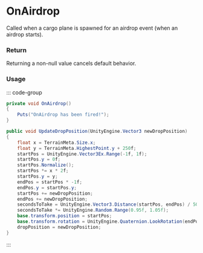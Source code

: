 # OnAirdrop
<Badge type="info" text="Entity"/><Badge type="danger" text="Carbon Compatible"/><Badge type="warning" text="Oxide Compatible"/>
Called when a cargo plane is spawned for an airdrop event (when an airdrop starts).

### Return
Returning a non-null value cancels default behavior.

### Usage
::: code-group
```csharp [Example]
private void OnAirdrop()
{
	Puts("OnAirdrop has been fired!");
}
```
```csharp [Source — Assembly-CSharp @ CargoPlane]
public void UpdateDropPosition(UnityEngine.Vector3 newDropPosition)
{
	float x = TerrainMeta.Size.x;
	float y = TerrainMeta.HighestPoint.y + 250f;
	startPos = UnityEngine.Vector3Ex.Range(-1f, 1f);
	startPos.y = 0f;
	startPos.Normalize();
	startPos *= x * 2f;
	startPos.y = y;
	endPos = startPos * -1f;
	endPos.y = startPos.y;
	startPos += newDropPosition;
	endPos += newDropPosition;
	secondsToTake = UnityEngine.Vector3.Distance(startPos, endPos) / 50f;
	secondsToTake *= UnityEngine.Random.Range(0.95f, 1.05f);
	base.transform.position = startPos;
	base.transform.rotation = UnityEngine.Quaternion.LookRotation(endPos - startPos);
	dropPosition = newDropPosition;
}

```
:::
